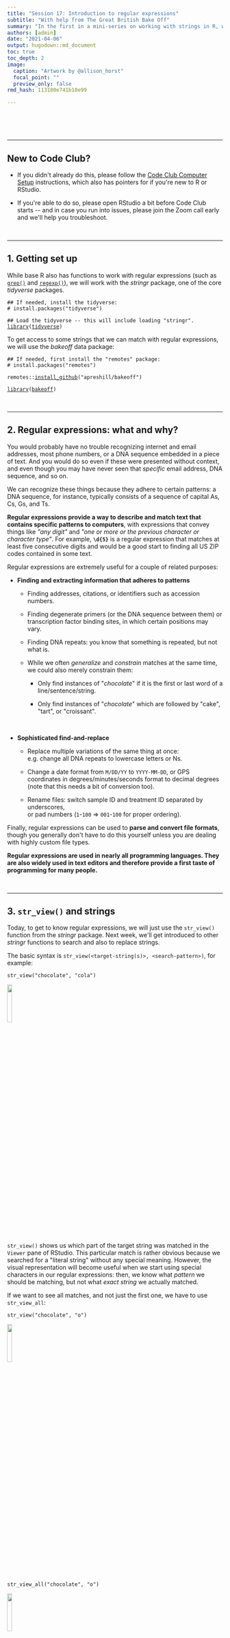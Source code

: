 ```yaml
---
title: "Session 17: Introduction to regular expressions"
subtitle: "With help from The Great British Bake Off"
summary: "In the first in a mini-series on working with strings in R, we will learn some basics of regular expressions."  
authors: [admin]
date: "2021-04-06"
output: hugodown::md_document
toc: true
toc_depth: 2
image:
  caption: "Artwork by @allison_horst"
  focal_point: ""
  preview_only: false
rmd_hash: 113180e741b10e99

---
```


<br> <br> <br>

------------------------------------------------------------------------

## New to Code Club?

-   If you didn't already do this, please follow the [Code Club Computer Setup](/codeclub-setup/) instructions, which also has pointers for if you're new to R or RStudio.

-   If you're able to do so, please open RStudio a bit before Code Club starts -- and in case you run into issues, please join the Zoom call early and we'll help you troubleshoot.

<br>

------------------------------------------------------------------------

## 1. Getting set up

While base R also has functions to work with regular expressions (such as [`grep()`](https://rdrr.io/r/base/grep.html) and [`regexp()`](https://rdrr.io/r/base/regex.html)), we will work with the *stringr* package, one of the core *tidyverse* packages.

<div class="highlight">

<pre class='chroma'><code class='language-r' data-lang='r'><span class='c'>## If needed, install the tidyverse:</span>
<span class='c'># install.packages("tidyverse")</span>

<span class='c'>## Load the tidyverse -- this will include loading "stringr". </span>
<span class='kr'><a href='https://rdrr.io/r/base/library.html'>library</a></span><span class='o'>(</span><span class='nv'><a href='http://tidyverse.tidyverse.org'>tidyverse</a></span><span class='o'>)</span>
</code></pre>

</div>

To get access to some strings that we can match with regular expressions, we will use the *bakeoff* data package:

<div class="highlight">

<pre class='chroma'><code class='language-r' data-lang='r'><span class='c'>## If needed, first install the "remotes" package:</span>
<span class='c'># install.packages("remotes")</span>

<span class='nf'>remotes</span><span class='nf'>::</span><span class='nf'><a href='https://remotes.r-lib.org/reference/install_github.html'>install_github</a></span><span class='o'>(</span><span class='s'>"apreshill/bakeoff"</span><span class='o'>)</span>
</code></pre>

</div>

<div class="highlight">

<pre class='chroma'><code class='language-r' data-lang='r'><span class='kr'><a href='https://rdrr.io/r/base/library.html'>library</a></span><span class='o'>(</span><span class='nv'><a href='https://bakeoff.netlify.com'>bakeoff</a></span><span class='o'>)</span>
</code></pre>

</div>

<br>

------------------------------------------------------------------------

## 2. Regular expressions: what and why?

You would probably have no trouble recognizing internet and email addresses, most phone numbers, or a DNA sequence embedded in a piece of text. And you would do so even if these were presented without context, and even though you may have never seen that *specific* email address, DNA sequence, and so on.

We can recognize these things because they adhere to certain patterns: a DNA sequence, for instance, typically consists of a sequence of capital As, Cs, Gs, and Ts.

**Regular expressions provide a way to describe and match text that contains specific patterns to computers**, with expressions that convey things like *"any digit"* and *"one or more or the previous character or character type"*. For example, **`\d{5}`** is a regular expression that matches at least five consecutive digits and would be a good start to finding all US ZIP codes contained in some text.

Regular expressions are extremely useful for a couple of related purposes:

-   **Finding and extracting information that adheres to patterns**

    -   Finding addresses, citations, or identifiers such as accession numbers.

    -   Finding degenerate primers (or the DNA sequence between them) or transcription factor binding sites, in which certain positions may vary.

    -   Finding DNA repeats: you know that something is repeated, but not what is.

    -   While we often *generalize* and *constrain* matches at the same time, we could also merely constrain them:

        -   Only find instances of "*chocolate*" if it is the first or last word of a line/sentence/string.

        -   Only find instances of "*chocolate*" which are followed by "cake", "tart", or "croissant".

<br>

-   **Sophisticated find-and-replace**

    -   Replace multiple variations of the same thing at once:  
        e.g. change all DNA repeats to lowercase letters or Ns.

    -   Change a date format from `M/DD/YY` to `YYYY-MM-DD`, or GPS coordinates in degrees/minutes/seconds format to decimal degrees (note that this needs a bit of conversion too).

    -   Rename files: switch sample ID and treatment ID separated by underscores,  
        or pad numbers (`1`-`100` =\> `001`-`100` for proper ordering).

Finally, regular expressions can be used to **parse and convert file formats**, though you generally don't have to do this yourself unless you are dealing with highly custom file types.

**Regular expressions are used in nearly all programming languages. They are also widely used in text editors and therefore provide a first taste of programming for many people.**

<br>

------------------------------------------------------------------------

## 3. `str_view()` and strings

Today, to get to know regular expressions, we will just use the `str_view()` function from the *stringr* package. Next week, we'll get introduced to other *stringr* functions to search and also to replace strings.

The basic syntax is `str_view(<target-string(s)>, <search-pattern>)`, for example:

<div class="highlight">

<pre class='chroma'><code class='language-r' data-lang='r'><span class='nf'>str_view</span><span class='o'>(</span><span class='s'>"chocolate"</span>, <span class='s'>"cola"</span><span class='o'>)</span>
</code></pre>

</div>

<div class="highlight">

<img src="img/cola.png" width="15%" style="display: block; margin: auto auto auto 0;" />

</div>

`str_view()` shows us which part of the target string was matched in the `Viewer` pane of RStudio. This particular match is rather obvious because we searched for a "literal string" without any special meaning. However, the visual representation will become useful when we start using special characters in our regular expressions: then, we know what *pattern* we should be matching, but not what *exact string* we actually matched.

If we want to see all matches, and not just the first one, we have to use `str_view_all`:

<div class="highlight">

<pre class='chroma'><code class='language-r' data-lang='r'><span class='nf'>str_view</span><span class='o'>(</span><span class='s'>"chocolate"</span>, <span class='s'>"o"</span><span class='o'>)</span>
</code></pre>

</div>

<div class="highlight">

<img src="img/one_o.png" width="15%" style="display: block; margin: auto auto auto 0;" />

</div>

<div class="highlight">

<pre class='chroma'><code class='language-r' data-lang='r'><span class='nf'>str_view_all</span><span class='o'>(</span><span class='s'>"chocolate"</span>, <span class='s'>"o"</span><span class='o'>)</span>
</code></pre>

</div>

<div class="highlight">

<img src="img/two_o.png" width="15%" style="display: block; margin: auto auto auto 0;" />

</div>

*stringr* functions are vectorized, so we can use them not just to match a single string but also to match a vector of strings:

<div class="highlight">

<pre class='chroma'><code class='language-r' data-lang='r'><span class='nv'>bakes</span> <span class='o'>&lt;-</span> <span class='nf'><a href='https://rdrr.io/r/base/c.html'>c</a></span><span class='o'>(</span><span class='s'>"plum pudding"</span>, <span class='s'>"chocolate cake"</span>, <span class='s'>"sticky toffee pudding"</span><span class='o'>)</span>
<span class='nf'>str_view</span><span class='o'>(</span><span class='nv'>bakes</span>, <span class='s'>"pudding"</span><span class='o'>)</span>
</code></pre>

</div>

<div class="highlight">

<img src="img/vector1.png" width="30%" style="display: block; margin: auto auto auto 0;" />

</div>

Note that the non-matching string "*chocolate cake*" was displayed despite the lack of a match. If we only want to see strings that matched, we can set the `match` argument to `TRUE`:

<div class="highlight">

</div>

<div class="highlight">

<pre class='chroma'><code class='language-r' data-lang='r'><span class='nf'>str_view</span><span class='o'>(</span><span class='nv'>bakes</span>, <span class='s'>"pudding"</span>, match <span class='o'>=</span> <span class='kc'>TRUE</span><span class='o'>)</span>
</code></pre>

</div>

<div class="highlight">

<img src="img/vector2.png" width="30%" style="display: block; margin: auto auto auto 0;" />

</div>

{{% callout note %}} **Strings in R**

A "string" or "character string" is a contiguous sequence of characters. To indicate that something is a string in R, we put quotes around it: `"Hello"` and `"9"`. If you forget the quotes, R would interpret `"Hello"` as an *object* (because it starts with a letter) and `"9"` as a *number* (because it starts with a digit).

There is *no difference* between single quotes (`'Hello'`) and double quotes (`"Hello"`), but double quotes are generally recommended.

If your string is itself supposed to contain a quote symbol of some kind, it is convenient to use the *other type* of quote to define the string:

<div class="highlight">

<pre class='chroma'><code class='language-r' data-lang='r'><span class='c'># The string contains a single quote, so we use double quotes to define it:</span>
<span class='s'>"This cake's 7th layer is particularly good."</span>

<span class='c'>#&gt; [1] "This cake's 7th layer is particularly good."</span>
</code></pre>

</div>

Alternatively, a quote can be **escaped** using a backslash **`\`** to indicate that it does *not end the string* but represents a literal quote *inside the string*, which may be necessary if a string contains both single and double quotes:

<div class="highlight">

<pre class='chroma'><code class='language-r' data-lang='r'><span class='s'>"This cake is only 2'4\" tall - do better!"</span>

<span class='c'>#&gt; [1] "This cake is only 2'4\" tall - do better!"</span>
</code></pre>

</div>

{{% /callout %}}

<br>

------------------------------------------------------------------------

## 4. Special characters

#### Special characters and escaping them

In regular expressions (regex), we need a way to succinctly convey descriptions such as "any character" or "any digit". *However, there are no characters exclusive to regular expressions:* *instead, we re-use normal characters.* For instance:

-   "**Any digit**" is represented by **`\d`**, with the **`\`** basically preventing the **`d`** from being interpreted literally.
-   "**Any character**" is represented by a period, **`.`**

How, then, do we indicate a literal period **`.`** in a regular expression? The solution is to **escape** it with a backslash: the regular expression **`\.`** matches a period **`.`**.

{{% callout note %}}

#### TLDR for the rest of this section

**When writing regular expressions as strings in R,** **we always need to add an extra backslash:**

-   The regex **`\d`** matches a digit --- and we write it as **`"\\d"`** in R.
-   The regex **`\.`** matches a period --- and we write it as **`"\\."`** in R.

{{% /callout %}}

The "escaping" described above also applies to backslashes, such that the regex **`\\`** matches a **`\`**.

<br>

#### Escape sequences in regular strings

Outside of regular expressions, R also uses backslashes **`\`** to form so-called "escape sequences". This works similarly to how the regular expression **`\d`** means "any digit" -- for example, when we use **`\n`** *in any string*, it will be interpreted as a newline:

<div class="highlight">

<pre class='chroma'><code class='language-r' data-lang='r'><span class='nf'><a href='https://rdrr.io/r/base/cat.html'>cat</a></span><span class='o'>(</span><span class='s'>"cho\nco"</span><span class='o'>)</span>

<span class='c'>#&gt; cho</span>
<span class='c'>#&gt; co</span>
</code></pre>

</div>

In fact, a single backslash **`\`** is **never taken literally** in any regular R string:

<div class="highlight">

<pre class='chroma'><code class='language-r' data-lang='r'>cat("cho\dco")

<span class='c'>#&gt; Error: '\d' is an unrecognized escape in character string starting ""cho\d"</span>
</code></pre>

</div>

Because this is *not* a regular expression, and **`\d`** does not happen to be an escape sequence like **`\n`** was earlier, **`\d`** doesn't mean anything to R. But instead of assuming that the backslash is therefore a literal backslash, R throws an error, demonstrating that a backslash is always interpreted as the first character in an escape sequence.

How can we include a backslash in a string, then? Same as before: we "escape" it with another backslash:

<div class="highlight">

<pre class='chroma'><code class='language-r' data-lang='r'><span class='nf'><a href='https://rdrr.io/r/base/cat.html'>cat</a></span><span class='o'>(</span><span class='s'>"bla\\dbla"</span><span class='o'>)</span>

<span class='c'>#&gt; bla\dbla</span>
</code></pre>

</div>

<br>

#### The backslash plague

We saw that the regular expression **`\d`** matches a digit, but also that using string **`"\d"`** will merely throw an error!

Therefore, to actually define a regular expression that contains **`\d`**, we need to use the string **`"\\d"`**:

<div class="highlight">

<pre class='chroma'><code class='language-r' data-lang='r'>str_view("The cake has 8 layers", "\d")

<span class='c'>#&gt; Error: '\d' is an unrecognized escape in character string starting ""\d"</span>
</code></pre>

</div>

<div class="highlight">

<pre class='chroma'><code class='language-r' data-lang='r'><span class='nf'>str_view</span><span class='o'>(</span><span class='s'>"The cake has 8 layers"</span>, <span class='s'>"\\d"</span><span class='o'>)</span>
</code></pre>

</div>

<div class="highlight">

<img src="img/digit1.png" width="30%" style="display: block; margin: auto auto auto 0;" />

</div>

**So, to define any regular expression symbol that contains a backslash,** **we need to always use two backslashes!**

This also applies when we want to match a literal character. For example, **to match a literal period, we need the regex `\.`,** **which we have to write as `\\.` in an R string:**

<div class="highlight">

<pre class='chroma'><code class='language-r' data-lang='r'><span class='nf'>str_view</span><span class='o'>(</span><span class='s'>"The cake has 8.5 layers"</span>, <span class='s'>"\\."</span><span class='o'>)</span>
</code></pre>

</div>

<div class="highlight">

<img src="img/period2.png" width="30%" style="display: block; margin: auto auto auto 0;" />

</div>

Now to the worst case: what if we want to match a backslash? We need the regular expression **`\\`**, but to define that regex as a string, we have to escape each of the two backslashes -- only to end up with four backslashes!

<div class="highlight">

<pre class='chroma'><code class='language-r' data-lang='r'><span class='nf'>str_view</span><span class='o'>(</span><span class='s'>"C:\\Windows"</span>, <span class='s'>"\\"</span><span class='o'>)</span>

<span class='c'>#&gt; Error in stri_locate_first_regex(string, pattern, opts_regex = opts(pattern)): Unrecognized backslash escape sequence in pattern. (U_REGEX_BAD_ESCAPE_SEQUENCE, context=`\`)</span>
</code></pre>

</div>

<div class="highlight">

<pre class='chroma'><code class='language-r' data-lang='r'><span class='nf'>str_view</span><span class='o'>(</span><span class='s'>"C:\\Windows"</span>, <span class='s'>"\\\\"</span><span class='o'>)</span>
</code></pre>

</div>

<div class="highlight">

<img src="img/windows.png" width="15%" style="display: block; margin: auto auto auto 0;" />

</div>

Welcome to the backslash plague! [^1]

<br>

------------------------------------------------------------------------

## 5. The Great British Bake Off

<p align="center">
<img src=img/bakeoff.jpg width=60%>
</p>

Let's take a look at some of the data in the *bakeoff* package, which is about "The Great British Bake Off" (GBBO) television show.

The `bakers` dataframe contains some information about each participant (baker) in the show, and we will be matching names from the `baker_full` column:

<div class="highlight">

<pre class='chroma'><code class='language-r' data-lang='r'><span class='nf'><a href='https://rdrr.io/r/utils/head.html'>head</a></span><span class='o'>(</span><span class='nv'>bakers</span><span class='o'>)</span>

<span class='c'>#&gt; <span style='color: #555555;'># A tibble: 6 x 8</span></span>
<span class='c'>#&gt;   series baker_full   baker    age occupation   hometown  baker_last baker_first</span>
<span class='c'>#&gt;   <span style='color: #555555;font-style: italic;'>&lt;fct&gt;</span><span>  </span><span style='color: #555555;font-style: italic;'>&lt;chr&gt;</span><span>        </span><span style='color: #555555;font-style: italic;'>&lt;chr&gt;</span><span>  </span><span style='color: #555555;font-style: italic;'>&lt;dbl&gt;</span><span> </span><span style='color: #555555;font-style: italic;'>&lt;chr&gt;</span><span>        </span><span style='color: #555555;font-style: italic;'>&lt;chr&gt;</span><span>     </span><span style='color: #555555;font-style: italic;'>&lt;chr&gt;</span><span>      </span><span style='color: #555555;font-style: italic;'>&lt;chr&gt;</span><span>      </span></span>
<span class='c'>#&gt; <span style='color: #555555;'>1</span><span> 1      </span><span style='color: #555555;'>"</span><span>Annetha Mi… Annet…    30 Midwife      Essex     Mills      Annetha    </span></span>
<span class='c'>#&gt; <span style='color: #555555;'>2</span><span> 1      </span><span style='color: #555555;'>"</span><span>David Cham… David     31 Entrepreneur Milton K… Chambers   David      </span></span>
<span class='c'>#&gt; <span style='color: #555555;'>3</span><span> 1      </span><span style='color: #555555;'>"</span><span>Edward \"E… Edd       24 Debt collec… Bradford  Kimber     Edward     </span></span>
<span class='c'>#&gt; <span style='color: #555555;'>4</span><span> 1      </span><span style='color: #555555;'>"</span><span>Jasminder … Jasmi…    45 Assistant C… Birmingh… Randhawa   Jasminder  </span></span>
<span class='c'>#&gt; <span style='color: #555555;'>5</span><span> 1      </span><span style='color: #555555;'>"</span><span>Jonathan S… Jonat…    25 Research An… St Albans Shepherd   Jonathan   </span></span>
<span class='c'>#&gt; <span style='color: #555555;'>6</span><span> 1      </span><span style='color: #555555;'>"</span><span>Lea Harris</span><span style='color: #555555;'>"</span><span> Lea       51 Retired      Midlothi… Harris     Lea</span></span>
</code></pre>

</div>

The `challenge_results` dataframe contains "signature" and "showstopper" bakes made by each participant in each episode:

<div class="highlight">

<pre class='chroma'><code class='language-r' data-lang='r'><span class='nf'><a href='https://rdrr.io/r/utils/head.html'>head</a></span><span class='o'>(</span><span class='nv'>challenge_results</span><span class='o'>)</span>

<span class='c'>#&gt; <span style='color: #555555;'># A tibble: 6 x 7</span></span>
<span class='c'>#&gt;   series episode baker  result signature        technical showstopper           </span>
<span class='c'>#&gt;    <span style='color: #555555;font-style: italic;'>&lt;int&gt;</span><span>   </span><span style='color: #555555;font-style: italic;'>&lt;int&gt;</span><span> </span><span style='color: #555555;font-style: italic;'>&lt;chr&gt;</span><span>  </span><span style='color: #555555;font-style: italic;'>&lt;chr&gt;</span><span>  </span><span style='color: #555555;font-style: italic;'>&lt;chr&gt;</span><span>                </span><span style='color: #555555;font-style: italic;'>&lt;int&gt;</span><span> </span><span style='color: #555555;font-style: italic;'>&lt;chr&gt;</span><span>                 </span></span>
<span class='c'>#&gt; <span style='color: #555555;'>1</span><span>      1       1 Annet… IN     Light Jamaican …         2 Red, White &amp; Blue Cho…</span></span>
<span class='c'>#&gt; <span style='color: #555555;'>2</span><span>      1       1 David  IN     Chocolate Orang…         3 Black Forest Floor Ga…</span></span>
<span class='c'>#&gt; <span style='color: #555555;'>3</span><span>      1       1 Edd    IN     Caramel Cinnamo…         1 </span><span style='color: #BB0000;'>NA</span><span>                    </span></span>
<span class='c'>#&gt; <span style='color: #555555;'>4</span><span>      1       1 Jasmi… IN     Fresh Mango and…        </span><span style='color: #BB0000;'>NA</span><span> </span><span style='color: #BB0000;'>NA</span><span>                    </span></span>
<span class='c'>#&gt; <span style='color: #555555;'>5</span><span>      1       1 Jonat… IN     Carrot Cake wit…         9 Three Tiered White an…</span></span>
<span class='c'>#&gt; <span style='color: #555555;'>6</span><span>      1       1 Louise IN     Carrot and Oran…        </span><span style='color: #BB0000;'>NA</span><span> Never Fail Chocolate …</span></span>
</code></pre>

</div>

The "signature" bakes are the first bakes presented in each GBBO episode, so we'll start trying to match these bakes with regular expressions. Let's save them in a vector for easy access later on:

<div class="highlight">

<pre class='chroma'><code class='language-r' data-lang='r'><span class='nv'>signatures</span> <span class='o'>&lt;-</span> <span class='nv'>challenge_results</span><span class='o'>$</span><span class='nv'>signature</span>     <span class='c'># Assign the column to a vector</span>
<span class='nv'>signatures</span> <span class='o'>&lt;-</span> <span class='nv'>signatures</span><span class='o'>[</span><span class='o'>!</span><span class='nf'><a href='https://rdrr.io/r/base/NA.html'>is.na</a></span><span class='o'>(</span><span class='nv'>signatures</span><span class='o'>)</span><span class='o'>]</span>  <span class='c'># Remove NAs</span>

<span class='nv'>signatures</span><span class='o'>[</span><span class='m'>1</span><span class='o'>:</span><span class='m'>20</span><span class='o'>]</span>                              <span class='c'># Look at the first 20 items</span>

<span class='c'>#&gt;  [1] "Light Jamaican Black Cakewith Strawberries and Cream"                       </span>
<span class='c'>#&gt;  [2] "Chocolate Orange Cake"                                                      </span>
<span class='c'>#&gt;  [3] "Caramel Cinnamon and Banana Cake"                                           </span>
<span class='c'>#&gt;  [4] "Fresh Mango and Passion Fruit Hummingbird Cake"                             </span>
<span class='c'>#&gt;  [5] "Carrot Cake with Lime and Cream Cheese Icing"                               </span>
<span class='c'>#&gt;  [6] "Carrot and Orange Cake"                                                     </span>
<span class='c'>#&gt;  [7] "Triple Layered Brownie Meringue Cake\nwith Raspberry Cream"                 </span>
<span class='c'>#&gt;  [8] "Three Tiered Lemon Drizzle Cakewith Fresh Cream and freshly made Lemon Curd"</span>
<span class='c'>#&gt;  [9] "Cranberry and Pistachio Cakewith Orange Flower Water Icing"                 </span>
<span class='c'>#&gt; [10] "Sticky Marmalade Tea Loaf"                                                  </span>
<span class='c'>#&gt; [11] "Cheddar Cheese and Fresh Rosemary Biscuits"                                 </span>
<span class='c'>#&gt; [12] "Oatmeal Raisin Cookie"                                                      </span>
<span class='c'>#&gt; [13] "Millionaires' Shortbread"                                                   </span>
<span class='c'>#&gt; [14] "Honey and Candied Ginger Cookies"                                           </span>
<span class='c'>#&gt; [15] "Fresh Vanilla Biscuits with Royal Icing"                                    </span>
<span class='c'>#&gt; [16] "Peanut Shortbread withSalted Peanut Caramel"                                </span>
<span class='c'>#&gt; [17] "Rose Petal Shortbread"                                                      </span>
<span class='c'>#&gt; [18] "Stained Glass Window Shortbread"                                            </span>
<span class='c'>#&gt; [19] "Chilli Bread"                                                               </span>
<span class='c'>#&gt; [20] "Olive Bread"</span>
</code></pre>

</div>

<br>

------------------------------------------------------------------------

## 6. Components of regular expressions

### Literal characters

Literal characters can be a part of regular expressions. In fact, as we saw in the first example, our entire search pattern for `str_view()` can perfectly well consist of *only* literal characters.

But the power of regular expressions comes with special characters, and below, we'll go through several different categories of these.

### Metacharacters

Metacharacters often represent a single instance of **a character type**: above, we already learned that **`.`** matches *any single character*.

Other metacharacters are actually character combinations starting with a **`\`**:

| Symbol   | Matches                                                | Negation ("anything but") |
|----------|--------------------------------------------------------|---------------------------|
| **`.`**  | Any single character.                                  |                           |
| **`\d`** | Any digit.                                             | **`\D`**                  |
| **`\s`** | Any white space: space, tab, newline, carriage return. | **`\S`**                  |
| **`\w`** | Any word character: alphanumeric and underscore.       | **`\W`**                  |
| **`\n`** | A newline.                                             |                           |
| **`\t`** | A tab.                                                 |                           |

Negated metacharacters match anything except that character type: **`\D`** matches anything except a digit.

*Some examples:*

-   Are there any digits (**`\d`**) in the bake names?

    <div class="highlight">

    <pre class='chroma'><code class='language-r' data-lang='r'><span class='nf'>str_view_all</span><span class='o'>(</span><span class='nv'>signatures</span>, <span class='s'>"\\d"</span>, match <span class='o'>=</span> <span class='kc'>TRUE</span><span class='o'>)</span>
    </code></pre>

    </div>

    <div class="highlight">

    <img src="img/digit2.png" width="27%" style="display: block; margin: auto auto auto 0;" />

    </div>

<br>

-   Let's match 5-character strings that start with "*Ma*":

    <div class="highlight">

    <pre class='chroma'><code class='language-r' data-lang='r'><span class='nf'>str_view_all</span><span class='o'>(</span><span class='nv'>signatures</span>, <span class='s'>"Ma..."</span>, match <span class='o'>=</span> <span class='kc'>TRUE</span><span class='o'>)</span>
    </code></pre>

    </div>

    <div class="highlight">

    <img src="img/ma.png" width="90%" style="display: block; margin: auto auto auto 0;" />

    </div>

    Note that the only constraint we are setting with **`...`** is that at least three characters should follow **`Ma`** -- we are *not* restricting matches to five-character words.

<br>

-   Let's find the bakers whose (first or last) names contain at least 11 word characters **`\w`**:

    <div class="highlight">

    <pre class='chroma'><code class='language-r' data-lang='r'><span class='nf'>str_view_all</span><span class='o'>(</span><span class='nv'>bakers</span><span class='o'>$</span><span class='nv'>baker_full</span>, <span class='s'>"\\w\\w\\w\\w\\w\\w\\w\\w\\w\\w\\w"</span>, match <span class='o'>=</span> <span class='kc'>TRUE</span><span class='o'>)</span>
    </code></pre>

    </div>

    <div class="highlight">

    <img src="img/11letternames.png" width="25%" style="display: block; margin: auto auto auto 0;" />

    </div>

    It's not very convenient to have to repeat `\\w` so many times!

Or let's say we wanted to get all three-part names: names that contain three sets of one or more word characters separated by non-word characters. How could we describe such a pattern? "Quantifiers" to the rescue!

### Quantifiers

Quantifiers describe how many consecutive instances of the **preceding** character should be matched:

| Quantifier  | Matches                                                   |
|-------------|-----------------------------------------------------------|
| **[`*`](https://rdrr.io/r/base/Arithmetic.html)**     | Preceding character *any number of times* (0 or more).    |
| **[`+`](https://rdrr.io/r/base/Arithmetic.html)**     | Preceding character *at least* once (1 or more).          |
| **[`?`](https://rdrr.io/r/utils/Question.html)**     | Preceding character *at most* once (0 or 1).              |
| **`{n}`**   | Preceding character *exactly `n` times*.                  |
| **`{n,}`**  | Preceding character *at least `n` times*.                 |
| **`{n,m}`** | Preceding character *at least `n` and at most `m` times*. |

*Some examples:*

-   Names with at least 11 (**`{11,}`**) characters -- note that this matches the entire word:

    <div class="highlight">

    <pre class='chroma'><code class='language-r' data-lang='r'><span class='nf'>str_view</span><span class='o'>(</span><span class='nv'>bakers</span><span class='o'>$</span><span class='nv'>baker_full</span>, <span class='s'>"\\w&#123;11,&#125;"</span>, match<span class='o'>=</span><span class='kc'>TRUE</span><span class='o'>)</span>
    </code></pre>

    </div>

    <div class="highlight">

    <img src="img/11letternames2.png" width="25%" style="display: block; margin: auto auto auto 0;" />

    </div>

<br>

-   Match names with 2 to 3 (**`{2,3}`**) consecutive "*e*" characters. Note that this match encompasses the full string (name), because we flank the pattern with **`.*`**.

    <div class="highlight">

    <pre class='chroma'><code class='language-r' data-lang='r'><span class='nf'>str_view</span><span class='o'>(</span><span class='nv'>bakers</span><span class='o'>$</span><span class='nv'>baker_full</span>, <span class='s'>".*e&#123;2,3&#125;.*"</span>, match<span class='o'>=</span><span class='kc'>TRUE</span><span class='o'>)</span>
    </code></pre>

    </div>

    <div class="highlight">

    <img src="img/2or3es_fullmatch.png" width="17%" style="display: block; margin: auto auto auto 0;" />

    </div>

<br>

-   Account for different spelling options with **[`?`](https://rdrr.io/r/utils/Question.html)** -- match "*flavor*" or "*flavour*":

    <div class="highlight">

    <pre class='chroma'><code class='language-r' data-lang='r'><span class='nf'>str_view_all</span><span class='o'>(</span><span class='nv'>signatures</span>, <span class='s'>"flavou?r"</span>, match<span class='o'>=</span><span class='kc'>TRUE</span><span class='o'>)</span>
    </code></pre>

    </div>

    <div class="highlight">

    <img src="img/flavor.png" width="65%" style="display: block; margin: auto auto auto 0;" />

    </div>

<br>

-   Match all three-part names -- one or more word characters (**`\w+`**) separated by a non-word character (**`\W`**) at least two consecutive times:

    <div class="highlight">

    <pre class='chroma'><code class='language-r' data-lang='r'><span class='nf'>str_view</span><span class='o'>(</span><span class='nv'>bakers</span><span class='o'>$</span><span class='nv'>baker_full</span>, <span class='s'>"\\w+\\W\\w+\\W\\w+"</span>, match<span class='o'>=</span><span class='kc'>TRUE</span><span class='o'>)</span>
    </code></pre>

    </div>

    <div class="highlight">

    <img src="img/3partnames.png" width="30%" style="display: block; margin: auto auto auto 0;" />

    </div>

<br>

-   Match all three-letter names by looking for non-word characters (**`\W`**) surrounding three word characters (**`\w{3}`**)?

    <div class="highlight">

    <pre class='chroma'><code class='language-r' data-lang='r'><span class='nf'>str_view_all</span><span class='o'>(</span><span class='nv'>bakers</span><span class='o'>$</span><span class='nv'>baker_full</span>, <span class='s'>"\\W\\w&#123;3&#125;\\W"</span>, match <span class='o'>=</span> <span class='kc'>TRUE</span><span class='o'>)</span>
    </code></pre>

    </div>

    <div class="highlight">

    <img src="img/3letternames1.png" width="30%" style="display: block; margin: auto auto auto 0;" />

    </div>

That last attempt didn't really work -- note that we only got three-letter *middle names*, since we required our three-letter names to be flanked by non-word characters.

To get *all* three-letter names, we need to be able to "anchor" our regular expressions, e.g. demand that a pattern starts at the beginning of the string.

### Anchors

| Anchor | Matches                      |
|--------|------------------------------|
| [`^`](https://rdrr.io/r/base/Arithmetic.html)    | Beginning of the string/line |
| [`$`](https://rdrr.io/r/base/Extract.html)    | End of the string/line       |
| `\b`   | A word *boundary*            |

*Some examples:*

-   Match all three-letter *first* names, by anchoring the three word characters (**`\w{3}`**) to the beginning of the string with **[`^`](https://rdrr.io/r/base/Arithmetic.html)**, and including a space at the end:

    <div class="highlight">

    <pre class='chroma'><code class='language-r' data-lang='r'><span class='nf'>str_view</span><span class='o'>(</span><span class='nv'>bakers</span><span class='o'>$</span><span class='nv'>baker_full</span>, <span class='s'>"^\\w&#123;3&#125; "</span>, match <span class='o'>=</span> <span class='kc'>TRUE</span><span class='o'>)</span>
    </code></pre>

    </div>

    <div class="highlight">

    <img src="img/3letterfirstnames.png" width="23%" style="display: block; margin: auto auto auto 0;" />

    </div>

-   Match all three-letter names --whether first, middle, or last-- using three word-characters (**`\w`**) surrounded by word-boundaries (**`\b`**):

    <div class="highlight">

    <pre class='chroma'><code class='language-r' data-lang='r'><span class='nf'>str_view_all</span><span class='o'>(</span><span class='nv'>bakers</span><span class='o'>$</span><span class='nv'>baker_full</span>, <span class='s'>"\\b\\w&#123;3&#125;\\b"</span>, match <span class='o'>=</span> <span class='kc'>TRUE</span><span class='o'>)</span>
    </code></pre>

    </div>

    <div class="highlight">

    <img src="img/3letternames2.png" width="23%" style="display: block; margin: auto auto auto 0;" />

    </div>

#### Regex components for next week

Next week, we'll talk about:

-   Character classes
-   Alternation
-   Grouping
-   Backreferences
-   Making quantifiers non-greedy

<br>

{{% callout note %}} **Regular expressions vs globbing**

Do not confuse regular expressions with *globbing*!

If you have worked in a terminal before, you may know that you can match file names using *shell wildcards*, which is known as "globbing".

There are only a few characters used in shell wildcards, but their meanings differ from regular expressions in two instances!

| Shell wildcard         | Equivalent regex | Meaning                                 |
|------------------------|------------------|-----------------------------------------|
| **[`?`](https://rdrr.io/r/utils/Question.html)**                | **`.`**          | Any single character                    |
| **[`*`](https://rdrr.io/r/base/Arithmetic.html)**                | **`.*`**         | Any number of any character             |
| **`[]`** and **`[^]`** | same!            | Match/negate match of *character class* |

-   Note also that **`.`** is interpreted as a literal period in globbing.
-   We will talk about "character classes" next week.

{{% /callout %}}

<br>

------------------------------------------------------------------------

## 7. Breakout rooms

<div class="puzzle">

<div>

### Exercise 1

Find all participant names in `bakers$baker_full` that contain at least 4 lowercase "*e*" characters. (That, the "*e*"s don't need to be consecutive, but you should not disallow consecutive "*e*"s either.)

<details>
<summary>
Hints
</summary>

Use `.*` to allow for *optional* characters in between the "e"s.

</details>
<details>
<summary>
Solution
</summary>

<div class="highlight">

<pre class='chroma'><code class='language-r' data-lang='r'><span class='nf'>str_view</span><span class='o'>(</span><span class='nv'>bakers</span><span class='o'>$</span><span class='nv'>baker_full</span>, <span class='s'>"e.*e.*e.*e"</span>, match <span class='o'>=</span> <span class='kc'>TRUE</span><span class='o'>)</span>
</code></pre>

</div>

<div class="highlight">

<img src="img/ex1.png" width="30%" style="display: block; margin: auto auto auto 0;" />

</div>

</details>

</div>

</div>

<div class="puzzle">

<div>

### Exercise 2

In the `signatures` vector, match words of exactly five characters that start with "*Ta*".

<details>
<summary>
Hints
</summary>

-   To describe the five-letter word you should include three word characters after "*Ta*".

-   To exclusively match five-letter words, you should use the "word boundary" anchor before and after the part that should match the word.

</details>
<details>
<summary>
Solution
</summary>

<div class="highlight">

<pre class='chroma'><code class='language-r' data-lang='r'><span class='nf'>str_view_all</span><span class='o'>(</span><span class='nv'>signatures</span>, <span class='s'>"\\bTa\\w&#123;3&#125;\\b"</span>, match <span class='o'>=</span> <span class='kc'>TRUE</span><span class='o'>)</span>
</code></pre>

</div>

<div class="highlight">

<img src="img/ex2.png" width="75%" style="display: block; margin: auto auto auto 0;" />

</div>

</details>

</div>

</div>

<div class="puzzle">

<div>

### Exercise 3

Match "*Donut*" as well as "*Doughnut*" in the `signatures` vector.

Unfortunately, `signatures` only contains the spelling "Doughnut". Therefore, you should separately test whether your regex would actually match "Donut".

<details>
<summary>
Hints
</summary>

Since "*donut*" is contained within "*doughnut*", you can build a single regex and use **[`?`](https://rdrr.io/r/utils/Question.html)** to indicate optional characters.

</details>
<details>
<summary>
Solution
</summary>

<div class="highlight">

<pre class='chroma'><code class='language-r' data-lang='r'><span class='nf'>str_view_all</span><span class='o'>(</span><span class='nv'>signatures</span>, <span class='s'>"Dou?g?h?nut"</span>, match<span class='o'>=</span><span class='kc'>TRUE</span><span class='o'>)</span>
</code></pre>

</div>

<div class="highlight">

<img src="img/ex3_1.png" width="90%" style="display: block; margin: auto auto auto 0;" />

</div>

<div class="highlight">

<pre class='chroma'><code class='language-r' data-lang='r'><span class='nf'>str_view_all</span><span class='o'>(</span><span class='nf'><a href='https://rdrr.io/r/base/c.html'>c</a></span><span class='o'>(</span><span class='nv'>signatures</span>, <span class='s'>"Donut"</span><span class='o'>)</span>, <span class='s'>"Dou?g?h?nut"</span>, match<span class='o'>=</span><span class='kc'>TRUE</span><span class='o'>)</span>
</code></pre>

</div>

<div class="highlight">

<img src="img/ex3_2.png" width="90%" style="display: block; margin: auto auto auto 0;" />

</div>

</details>

</div>

</div>

<div class="puzzle">

<div>

### Exercise 4

Match both dates in the string: "*The best cakes were baked between 2016-03-10 and 2017-08-31.*".

<details>
<summary>
Hints
</summary>

Make sure you use `str_view_all()` and not `str_view()`!

</details>
<details>
<summary>
Solution
</summary>

<div class="highlight">

<pre class='chroma'><code class='language-r' data-lang='r'><span class='nv'>mystring</span> <span class='o'>&lt;-</span> <span class='s'>"The best cakes were baked between 2016-03-10 and 2017-08-31."</span>

<span class='nf'>str_view_all</span><span class='o'>(</span><span class='nv'>mystring</span>, <span class='s'>"\\d&#123;4&#125;-\\d&#123;2&#125;-\\d&#123;2&#125;"</span><span class='o'>)</span>
</code></pre>

</div>

<div class="highlight">

<img src="img/ex4.png" width="80%" style="display: block; margin: auto auto auto 0;" />

</div>

</details>

</div>

</div>

<div class="puzzle">

<div>

### Bonus exercise

You can use the [`list.files()`](https://rdrr.io/r/base/list.files.html) function in R to list files on your computer. [`list.files()`](https://rdrr.io/r/base/list.files.html) takes an argument `pattern` to which you can specify a regular expression in order to narrow down the results.

For example, the code below would find all files with "*codeclub*" in the name, from your current working directory (the default for the `path` argument) and downwards (due to `recursive = TRUE`):

<div class="highlight">

<pre class='chroma'><code class='language-r' data-lang='r'><span class='nf'><a href='https://rdrr.io/r/base/list.files.html'>list.files</a></span><span class='o'>(</span>pattern <span class='o'>=</span> <span class='s'>"codeclub"</span>, recursive <span class='o'>=</span> <span class='kc'>TRUE</span><span class='o'>)</span>
</code></pre>

</div>

You can also specify a path -- for instance, the code below would search your home or (on Windows) Documents directory and nothing below it:

<div class="highlight">

<pre class='chroma'><code class='language-r' data-lang='r'><span class='nf'><a href='https://rdrr.io/r/base/list.files.html'>list.files</a></span><span class='o'>(</span>path <span class='o'>=</span> <span class='s'>"~"</span>, pattern <span class='o'>=</span> <span class='s'>"codeclub"</span><span class='o'>)</span> <span class='c'># "~" is your home dir</span>
<span class='nf'><a href='https://rdrr.io/r/base/list.files.html'>list.files</a></span><span class='o'>(</span>path <span class='o'>=</span> <span class='s'>"C:/Users/myname/Documents"</span>, pattern <span class='o'>=</span> <span class='s'>"codeclub"</span><span class='o'>)</span>
</code></pre>

</div>

**Use this function to list only R scripts, i.e. files *ending in* `.R`,** **in a directory of your choice.**

<details>
<summary>
Hints
</summary>

Make sure to use the "end of string" anchor.

</details>
<details>
<summary>
Solution
</summary>

Here we are searching the the home dir and everything below it -- could take a while, but then you know how many R scripts you actually have!

<div class="highlight">

<pre class='chroma'><code class='language-r' data-lang='r'><span class='nf'><a href='https://rdrr.io/r/base/list.files.html'>list.files</a></span><span class='o'>(</span>path <span class='o'>=</span> <span class='s'>"~"</span>, pattern <span class='o'>=</span> <span class='s'>"\\.R$"</span>, recursive <span class='o'>=</span> <span class='kc'>TRUE</span><span class='o'>)</span>
</code></pre>

</div>

</details>

</div>

</div>

<br>

------------------------------------------------------------------------

## 8. Further resources

-   [The chapter on strings](https://r4ds.had.co.nz/strings.html#strings) in Hadley Wickham's R for Data Science (freely abailable online!).

-   [RStudio regex cheatsheet](https://www.rstudio.com/wp-content/uploads/2016/09/RegExCheatsheet.pdf).

-   [A course video by Roger Peng introducing regular expressions](https://www.youtube.com/watch?v=NvHjYOilOf8).

-   [RegExplain](https://www.garrickadenbuie.com/project/regexplain), an RStudio add-in to visualize regex matches and help build regular expressions.

[^1]: Since R 4.0, which was released last year, there is also a "raw string" or "raw character constant" construct, which circumvents some of these problems -- see [this blogpost](https://mpopov.com/blog/2020/05/22/strings-in-r-4.x/) that summarizes this new syntax. Because many are not yet using R 4.x, and most current examples, vignettes, and tutorials on the internet don't use this, we will stick to being stuck with all the backslashes for now.

